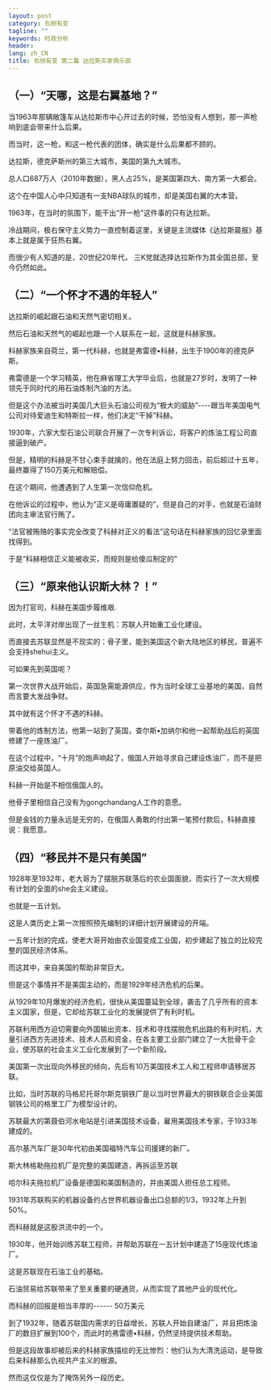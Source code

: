 ```yaml
---
layout: post
category: 右侧有变
tagline: ""
keywords: 时政分析
header:
lang: zh_CN 
title: 右侧有变 第二篇 达拉斯买家俱乐部
---
```


## （一）“天哪，这是右翼基地？”

当1963年那辆敞篷车从达拉斯市中心开过去的时候，恐怕没有人想到，那一声枪响到底会带来什么后果。

而当时，这一枪，和这一枪代表的团体，确实是什么后果都不顾的。

达拉斯，德克萨斯州的第三大城市，美国的第九大城市。

总人口687万人（2010年数据），黑人占25%，是美国第四大、南方第一大都会。

这个在中国人心中只知道有一支NBA球队的城市，却是美国右翼的大本营。

1963年，在当时的氛围下，能干出“开一枪”这件事的只有达拉斯。

冷战期间，极右保守主义势力一直控制着这里，关键是主流媒体《达拉斯晨报》基本上就是属于狂热右翼。

而很少有人知道的是，20世纪20年代， 三K党就选择达拉斯作为其全国总部，至今仍然如此。

## （二）“一个怀才不遇的年轻人”

达拉斯的崛起跟石油和天然气密切相关。

然后石油和天然气的崛起也跟一个人联系在一起，这就是科赫家族。

科赫家族来自荷兰，第一代科赫，也就是弗雷德•科赫，出生于1900年的德克萨斯。

弗雷德是一个学习精英，他在麻省理工大学毕业后，也就是27岁时，发明了一种领先于同时代的用石油炼制汽油的方法。

但是这个办法被当时美国几大巨头石油公司视为“极大的威胁”----跟当年美国电气公司对待爱迪生和特斯拉一样，他们决定“干掉”科赫。

1930年，六家大型石油公司联合开展了一次专利诉讼，将客户的炼油工程公司直接逼到破产。

但是，精明的科赫是不甘心束手就擒的，他在法庭上努力回击，前后超过十五年，最终赢得了150万美元和解赔偿。

在这个期间，他遭遇到了人生第一次信仰危机。

在他诉讼的过程中，他认为“正义是毋庸置疑的”，但是自己的对手，也就是石油财团向主审法官行贿了。

“法官被贿赂的事实完全改变了科赫对正义的看法”这句话在科赫家族的回忆录里面找得到。

于是“科赫相信正义能被收买，而规则是给傻瓜制定的”

## （三）“原来他认识斯大林？！”

因为打官司，科赫在美国步履维艰.

此时，太平洋对岸出现了一丝生机：苏联人开始重工业化建设。

而直接去苏联显然是不现实的：骨子里，能到美国这个新大陆地区的移民，普遍不会支持shehui主义。

可如果先到英国呢？

第一次世界大战开始后，英国急需能源供应，作为当时全球工业基地的美国，自然而言要大发战争财。

其中就有这个怀才不遇的科赫。

带着他的炼制方法，他第一站到了英国，查尔斯•加纳尔和他一起帮助战后的英国修建了一座炼油厂。

在这个过程中，“十月”的炮声响起了，俄国人开始寻求自己建设炼油厂，而不是把原油交给英国人。

科赫一开始是不相信俄国人的。

他骨子里相信自己没有为gongchandang人工作的意愿。

但是金钱的力量永远是无穷的，在俄国人勇敢的付出第一笔预付款后，科赫直接说：我愿意。

## （四）“移民并不是只有美国”

1928年至1932年，老大哥为了摆脱苏联落后的农业国面貌，而实行了一次大规模有计划的全面的she会主义建设。

也就是一五计划。

这是人类历史上第一次按照预先编制的详细计划开展建设的开端。

一五年计划的完成，使老大哥开始由农业国变成工业国，初步建起了独立的比较完整的国民经济体系。

而这其中，来自美国的帮助非常巨大。

但是这个事情并不是美国主动的，而是1929年经济危机的后果。

从1929年10月爆发的经济危机，很快从美国蔓延到全球，袭击了几乎所有的资本主义国家，但是，它却给苏联工业化的发展提供了有利时机。

苏联利用西方迫切需要向外国输出资本、技术和寻找摆脱危机出路的有利时机，大量引进西方先进技术、技术人员和资金，在各主要工业部门建立了一大批骨干企业，使苏联的社会主义工业化发展到了一个新阶段。

美国第一次出现向外移民的倾向，先后有10万美国技术工人和工程师申请移居苏联。

比如，当时苏联的马格尼托哥尔斯克钢铁厂是以当时世界最大的钢铁联合企业美国钢铁公司的格里工厂为模型设计的。

苏联最大的第聂伯河水电站是引进美国技术设备，雇用美国技术专家，于1933年建成的。

高尔基汽车厂是30年代初由美国福特汽车公司援建的新厂。

斯大林格勒拖拉机厂是完整的美国建造，再拆运至苏联

哈尔科夫拖拉机厂设备是德国和美国制造的，并由美国人担任总工程师。

1931年苏联购买的机器设备约占世界机器设备出口总额的1/3，1932年上升到50%。

而科赫就是这股洪流中的一个。

1930年，他开始训练苏联工程师，并帮助苏联在一五计划中建造了15座现代炼油厂。

这是苏联现在石油工业的基础。

石油贸易给苏联带来了至关重要的硬通货，从而实现了其他产业的现代化。

而科赫的回报是相当丰厚的------ 50万美元

到了1932年，随着苏联国内需求的日益增长，苏联人开始自建油厂，并且把炼油厂的数目扩展到100个，而此时的弗雷德•科赫，仍然坚持提供技术帮助。

但是这段故事却被后来的科赫家族描绘的无比惨烈：他们认为大清洗运动，是导致后来科赫那么仇视共产主义的根源。

然而这仅仅是为了掩饰另外一段历史。

